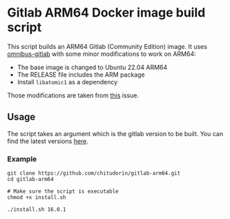 # Gitlab ARM64 Docker image build script

This script builds an ARM64 Gitlab (Community Edition) image. It uses [omnibus-gitlab](https://gitlab.com/gitlab-org/omnibus-gitlab) with some minor modifications to work on ARM64:
- The base image is changed to Ubuntu 22.04 ARM64
- The RELEASE file includes the ARM package
- Install `libatomic1` as a dependency

Those modifications are taken from [this](https://gitlab.com/gitlab-org/omnibus-gitlab/-/issues/5673#note_1364332357) issue.

## Usage

The script takes an argument which is the gitlab version to be built. You can find the latest versions [here](https://packages.gitlab.com/app/gitlab/gitlab-ce/search?dist=ubuntu%2Fjammy).

### Example

```
git clone https://github.com/chitudorin/gitlab-arm64.git
cd gitlab-arm64

# Make sure the script is executable
chmod +x install.sh

./install.sh 16.0.1
```
